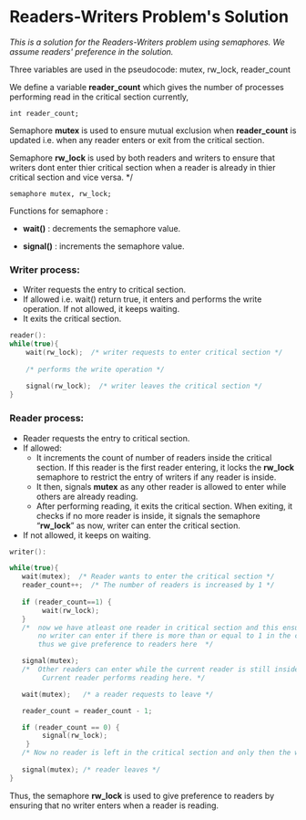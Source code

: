 # Readers-Writers Problem's Solution

*This is a solution for the Readers-Writers problem using semaphores. We assume readers' preference in the solution.*

Three variables are used in the pseudocode: mutex, rw_lock, reader_count 

We define a variable **reader_count** which gives the number of processes performing read in the critical section currently,
```
int reader_count; 
```
Semaphore **mutex** is used to ensure mutual exclusion when **reader_count** is updated i.e. when any reader enters or exit from the critical section. 

Semaphore **rw_lock** is used by both readers and writers to ensure that writers dont enter thier critical section when a reader is already in thier critical section and vice versa. */
```
semaphore mutex, rw_lock; 
```
Functions for semaphore : 

* **wait()** : decrements the semaphore value. 

* **signal()** : increments the semaphore value. 

### Writer process:
 

* Writer requests the entry to critical section.
* If allowed i.e. wait() return true, it enters and performs the write operation. If not allowed, it keeps waiting.
* It exits the critical section.

```c++
reader():
while(true){
    wait(rw_lock);  /* writer requests to enter critical section */
    
    /* performs the write operation */
    
    signal(rw_lock);  /* writer leaves the critical section */
} 
```

### Reader process: 
 
* Reader requests the entry to critical section.
* If allowed: 
    - It increments the count of number of readers inside the critical section. If this reader is the first reader entering, it locks the **rw_lock** semaphore to restrict the entry of writers if any reader is inside.
    - It then, signals **mutex** as any other reader is allowed to enter while others are already reading.
    - After performing reading, it exits the critical section. When exiting, it checks if no more reader is inside, it signals the semaphore “**rw_lock**” as now, writer can enter the critical section.
* If not allowed, it keeps on waiting.
```c++
writer():

while(true){
   wait(mutex);  /* Reader wants to enter the critical section */
   reader_count++;  /* The number of readers is increased by 1 */          
   
   if (reader_count==1) {    
		wait(rw_lock);    
   }    
   /*  now we have atleast one reader in critical section and this ensures that
       no writer can enter if there is more than or equal to 1 in the critical section 
       thus we give preference to readers here  */           

   signal(mutex); 
   /*  Other readers can enter while the current reader is still inside the critical section.          
      	Current reader performs reading here. */

   wait(mutex);   /* a reader requests to leave */

   reader_count = reader_count - 1;

   if (reader_count == 0) {
        signal(rw_lock);
	}  
   /* Now no reader is left in the critical section and only then the writers can enter */
   
   signal(mutex); /* reader leaves */ 
}
```

Thus, the semaphore **rw_lock** is used to give preference to readers by ensuring that no writer enters when a reader is reading.
